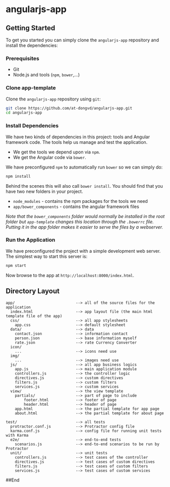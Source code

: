 # angularjs-app
## Getting Started

To get you started you can simply clone the `angularjs-app` repository and install the dependencies:

### Prerequisites

- Git
- Node.js and tools (`npm`, `bower`,...)

### Clone app-template

Clone the `angularjs-app` repository using `git`:

```bash
git clone https://github.com/at-dongvd/angularjs-app.git
cd angularjs-app
```

### Install Dependencies

We have two kinds of dependencies in this project: tools and Angular framework code.  The tools help us manage and test the application.

- We get the tools we depend upon via `npm`.
- We get the Angular code via `bower`.

We have preconfigured `npm` to automatically run `bower` so we can simply do:

```bash
npm install
```

Behind the scenes this will also call `bower install`.  You should find that you have two new folders in your project.

- `node_modules` - contains the npm packages for the tools we need
- `app/bower_components` - contains the angular framework files

_Note that the `bower_components` folder would normally be installed in the root folder but `app-template` changes this location through the `.bowerrc` file.  Putting it in the app folder makes it easier to serve the files by a webserver._

### Run the Application

We have preconfigured the project with a simple development web server.  The simplest way to start this server is:

```bash
npm start
```

Now browse to the app at `http://localhost:8000/index.html`.
## Directory Layout

```
app/                           --> all of the source files for the application
  index.html                   --> app layout file (the main html template file of the app)
  css/                         --> all app stylesheets
    app.css                    --> default stylesheet
  data/						   --> data
  	contact.json               --> information contact
  	person.json                --> base information myself
  	rate.json                  --> rate Currency Converter
  icon/
  	...						   --> icons need use
  img/
  	...                        --> images need use
  js/                          --> all app business logics
    app.js                     --> main application module
    controllers.js             --> the controller logic
    directives.js              --> custom directives
    filters.js                 --> custom filters
    services.js                --> custom services
  view/                        --> the view template
  	partials/                  --> part of page to include
  		footer.html            --> footer of page
  		header.html            --> header of page
    app.html                   --> the partial template for app page
    about.html                 --> the partial template for about page

test/                          --> all tests
  protractor.conf.js           --> Protractor config file
  karma.conf.js                --> config file for running unit tests with Karma
  e2e/                         --> end-to-end tests
    scenarios.js               --> end-to-end scenarios to be run by Protractor
  unit/                        --> unit tests
    controllers.js             --> test cases of the controller
    directives.js              --> test cases of custom directives
    filters.js                 --> test cases of custom filters
    services.js                --> test cases of custom services
```
##End